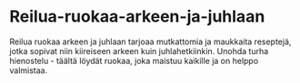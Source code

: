 # Reilua-ruokaa-arkeen-ja-juhlaan
Reilua ruokaa arkeen ja juhlaan tarjoaa mutkattomia ja maukkaita reseptejä, jotka sopivat niin kiireiseen arkeen kuin juhlahetkiinkin. Unohda turha hienostelu - täältä löydät ruokaa, joka maistuu kaikille ja on helppo valmistaa.
